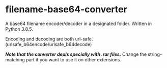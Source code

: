 # filename-base64-converter
A base64 filename encoder/decoder in a designated folder. Written in Python 3.8.5.

Encoding and decoding are both url-safe. (urlsafe_b64encode/urlsafe_b64decode)

***Note that the converter deals specially with .rar files.*** Change the string-matching part if you want to use it on other extensions.
